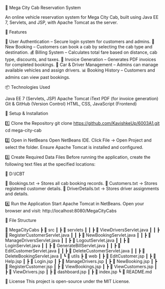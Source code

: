 🚖 Mega City Cab Reservation System

An online vehicle reservation system for Mega City Cab, built using Java EE 7, Servlets, and JSP, with Apache Tomcat as the server.

📌 Features

🔐 User Authentication – Secure login system for customers and admins.
📝 New Booking – Customers can book a cab by selecting the cab type and destination.
💰 Billing System – Calculates total fare based on distance, cab type, discounts, and taxes.
📄 Invoice Generation – Generates PDF invoices for completed bookings.
🚗 Car & Driver Management – Admins can manage available vehicles and assign drivers.
📊 Booking History – Customers and admins can view past bookings.

📦 Technologies Used

Java EE 7 (Servlets, JSP)
Apache Tomcat
iText PDF (for invoice generation)
Git & GitHub (Version Control)
HTML, CSS, JavaScript (Frontend)

🚀 Setup & Installation

1️⃣ Clone the Repository
git clone https://github.com/KavishkeUp/6003A1.git
cd mega-city-cab

2️⃣ Open in NetBeans
Open NetBeans IDE.
Click File → Open Project and select the folder.
Ensure Apache Tomcat is installed and configured.

3️⃣ Create Required Data Files
Before running the application, create the following text files at the specified locations:

📂 D:\ICBT

📄 Bookings.txt → Stores all cab booking records.
📄 Customers.txt → Stores registered customer details.
📄 DriverDetails.txt → Stores driver assignments and details.

4️⃣ Run the Application
Start Apache Tomcat in NetBeans.
Open your browser and visit:
http://localhost:8080/MegaCityCabs

📝 File Structure

📂 MegaCityCabs
 ┣ 📂 src
 ┃ ┣ 📂 servlets
 ┃ ┃ ┣ 📄 ViewDriversServlet.java
 ┃ ┃ ┣ 📄 RegisterCustomerServlet.java
 ┃ ┃ ┣ 📄 NewBookingServlet.java
 ┃ ┃ ┣ 📄 ManageDriversServlet.java
 ┃ ┃ ┣ 📄 LogoutServlet.java
 ┃ ┃ ┣ 📄 LoginServlet.java 
 ┃ ┃ ┣ 📄 GenerateBillServlet.java 
 ┃ ┃ ┣ 📄 EditCustomerServlet.java 
 ┃ ┃ ┣ 📄 DeleteCustomerServlet.java 
 ┃ ┃ ┣ 📄 DeleteBookingServlet.java 
 ┃ ┗ 📂 utils
 ┣ 📂 web
 ┃ ┣ 📄 EditCustomer.jsp
 ┃ ┣ 📄 Help.jsp
 ┃ ┣ 📄 Login.jsp
 ┃ ┣ 📄 ManageDrivers.jsp
 ┃ ┣ 📄 NewBooking.jsp
 ┃ ┣ 📄 RegisterCustomer.jsp
 ┃ ┣ 📄 ViewBookings.jsp
 ┃ ┣ 📄 ViewCustomers.jsp
 ┃ ┣ 📄 ViewDrivers.jsp
 ┃ ┣ 📄 dashboard.jsp
 ┃ ┣ 📄 index.jsp
 ┗ 📄 README.md

📜 License
This project is open-source under the MIT License.
